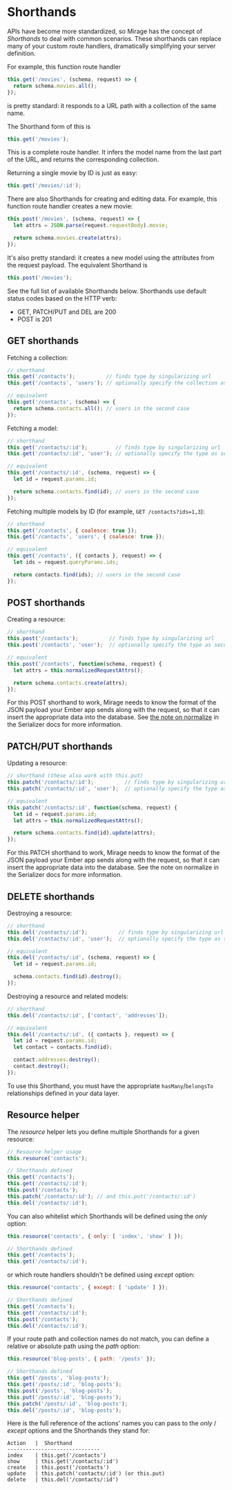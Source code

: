 # Shorthands

APIs have become more standardized, so Mirage has the concept of *Shorthands* to deal with common scenarios. These shorthands can replace many of your custom route handlers, dramatically simplifying your server definition.

For example, this function route handler

```js
this.get('/movies', (schema, request) => {
  return schema.movies.all();
});
```

is pretty standard: it responds to a URL path with a collection of the same name.

The Shorthand form of this is

```js
this.get('/movies');
```

This is a complete route handler. It infers the model name from the last part of the URL, and returns the corresponding collection.

Returning a single movie by ID is just as easy:

```js
this.get('/movies/:id');
```

There are also Shorthands for creating and editing data. For example, this function route handler creates a new movie:

```js
this.post('/movies', (schema, request) => {
  let attrs = JSON.parse(request.requestBody).movie;

  return schema.movies.create(attrs);
});
```

It's also pretty standard: it creates a new model using the attributes from the request payload. The equivalent Shorthand is

```js
this.post('/movies');
```

See the full list of available Shorthands below. Shorthands use default status codes based on the HTTP verb:

  - GET, PATCH/PUT and DEL are 200
  - POST is 201

## GET shorthands

Fetching a collection:

```js
// shorthand
this.get('/contacts');          // finds type by singularizing url
this.get('/contacts', 'users'); // optionally specify the collection as second param

// equivalent
this.get('/contacts', (schema) => {
  return schema.contacts.all(); // users in the second case
});
```

Fetching a model:

```js
// shorthand
this.get('/contacts/:id');         // finds type by singularizing url
this.get('/contacts/:id', 'user'); // optionally specify the type as second param

// equivalent
this.get('/contacts/:id', (schema, request) => {
  let id = request.params.id;

  return schema.contacts.find(id); // users in the second case
});
```

Fetching multiple models by ID (for example, `GET /contacts?ids=1,3`):

```js
// shorthand
this.get('/contacts', { coalesce: true });
this.get('/contacts', 'users', { coalesce: true });

// equivalent
this.get('/contacts', ({ contacts }, request) => {
  let ids = request.queryParams.ids;

  return contacts.find(ids); // users in the second case
});
```


## POST shorthands

Creating a resource:

```js
// shorthand
this.post('/contacts');          // finds type by singularizing url
this.post('/contacts', 'user');  // optionally specify the type as second param

// equivalent
this.post('/contacts', function(schema, request) {
  let attrs = this.normalizedRequestAttrs();

  return schema.contacts.create(attrs);
});
```

For this POST shorthand to work, Mirage needs to know the format of the JSON payload your Ember app sends along with the request, so that it can insert the appropriate data into the database. See [the note on normalize](../serializers/#normalizejson) in the Serializer docs for more information.

## PATCH/PUT shorthands

Updating a resource:

```js
// shorthand (these also work with this.put)
this.patch('/contacts/:id');          // finds type by singularizing url
this.patch('/contacts/:id', 'user');  // optionally specify the type as second param

// equivalent
this.patch('/contacts/:id', function(schema, request) {
  let id = request.params.id;
  let attrs = this.normalizedRequestAttrs();

  return schema.contacts.find(id).update(attrs);
});
```

For this PATCH shorthand to work, Mirage needs to know the format of the JSON payload your Ember app sends along with the request, so that it can insert the appropriate data into the database. See the note on normalize in the Serializer docs for more information.

## DELETE shorthands

Destroying a resource:

```js
// shorthand
this.del('/contacts/:id');          // finds type by singularizing url
this.del('/contacts/:id', 'user');  // optionally specify the type as second param

// equivalent
this.del('/contacts/:id', (schema, request) => {
  let id = request.params.id;

  schema.contacts.find(id).destroy();
});
```

Destroying a resource and related models:

```js
// shorthand
this.del('/contacts/:id', ['contact', 'addresses']);

// equivalent
this.del('/contacts/:id', ({ contacts }, request) => {
  let id = request.params.id;
  let contact = contacts.find(id);

  contact.addresses.destroy();
  contact.destroy();
});
```

To use this Shorthand, you must have the appropriate `hasMany`/`belongsTo` relationships defined in your data layer.


## Resource helper

The _resource_ helper lets you define multiple Shorthands for a given resource:

```js
// Resource helper usage
this.resource('contacts');

// Shorthands defined
this.get('/contacts');
this.get('/contacts/:id');
this.post('/contacts');
this.patch('/contacts/:id'); // and this.put('/contacts/:id')
this.del('/contacts/:id');
```

You can also whitelist which Shorthands will be defined using the _only_ option:

```js
this.resource('contacts', { only: [ 'index', 'show' ] });

// Shorthands defined
this.get('/contacts');
this.get('/contacts/:id');
```

or which route handlers shouldn't be defined using _except_ option:

```js
this.resource('contacts', { except: [ 'update' ] });

// Shorthands defined
this.get('/contacts');
this.get('/contacts/:id');
this.post('/contacts');
this.del('/contacts/:id');
```

If your route path and collection names do not match, you can define a relative or absolute path using the _path_ option:

```js
this.resource('blog-posts', { path: '/posts' });

// Shorthands defined
this.get('/posts', 'blog-posts');
this.get('/posts/:id', 'blog-posts');
this.post('/posts', 'blog-posts');
this.put('/posts/:id', 'blog-posts');
this.patch('/posts/:id', 'blog-posts');
this.del('/posts/:id', 'blog-posts');
```

Here is the full reference of the actions' names you can pass to the _only_ / _except_ options and the Shorthands they stand for:

```
Action   |  Shorthand
------------------------------
index    | this.get('/contacts')
show     | this.get('/contacts/:id')
create   | this.post('/contacts')
update   | this.patch('contacts/:id') (or this.put)
delete   | this.del('/contacts/:id')
```
